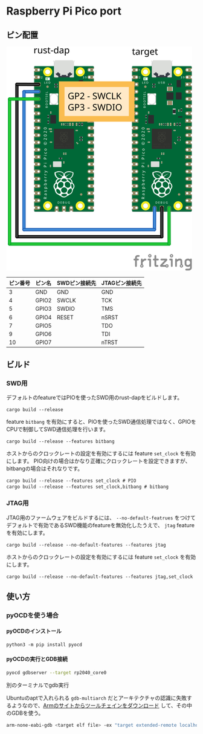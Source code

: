 # Raspberry Pi Pico port

## ピン配置

![ピン配置](./rust-dap-pico.svg)

| ピン番号 | ピン名 | SWDピン接続先 | JTAGピン接続先 |
|:--------|:-------|:-------------|:--------------|
| 3       | GND    | GND          | GND           |
| 4       | GPIO2  | SWCLK        | TCK           |
| 5       | GPIO3  | SWDIO        | TMS           |
| 6       | GPIO4  | RESET        | nSRST         |
| 7       | GPIO5  |              | TDO           |
| 9       | GPIO6  |              | TDI           |
| 10      | GPIO7  |              | nTRST         |

## ビルド

### SWD用

デフォルトのfeatureではPIOを使ったSWD用のrust-dapをビルドします。

```
cargo build --release
```

feature `bitbang` を有効にすると、PIOを使ったSWD通信処理ではなく、GPIOをCPUで制御してSWD通信処理を行います。

```
cargo build --release --features bitbang
```

ホストからのクロックレートの設定を有効にするには feature `set_clock` を有効にします。 PIO向けの場合はかなり正確にクロックレートを設定できますが、bitbangの場合はそれなりです。

```
cargo build --release --features set_clock # PIO
cargo build --release --features set_clock,bitbang # bitbang
```

### JTAG用

JTAG用のファームウェアをビルドするには、 `--no-default-featrues` をつけて デフォルトで有効であるSWD機能のfeatureを無効化したうえで、 `jtag` featureを有効にします。

```
cargo build --release --no-default-features --features jtag
```

ホストからのクロックレートの設定を有効にするには feature `set_clock` を有効にします。

```
cargo build --release --no-default-features --features jtag,set_clock
```

## 使い方

### pyOCDを使う場合

#### pyOCDのインストール

```
python3 -m pip install pyocd
```

#### pyOCDの実行とGDB接続

```sh
pyocd gdbserver --target rp2040_core0
```

別のターミナルでgdb実行

Ubuntuのaptで入れられる `gdb-multiarch` だとアーキテクチャの認識に失敗するようなので、[Armのサイトからツールチェインをダウンロード](https://developer.arm.com/downloads/-/gnu-rm) して、その中のGDBを使う。

```sh
arm-none-eabi-gdb <target elf file> -ex "target extended-remote localhost:3333"
```
